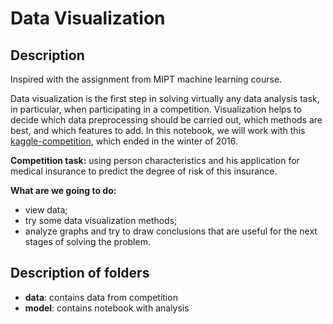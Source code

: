 # Data Visualization
## Description
Inspired with the assignment from MIPT machine learning course.

Data visualization is the first step in solving virtually any data analysis task, in particular, when participating in a competition. Visualization helps to decide which data preprocessing should be carried out, which methods are best, and which features to add. In this notebook, we will work with this [kaggle-competition](https://www.kaggle.com/c/prudential-life-insurance-assessment), which ended in the winter of 2016. 

__Competition task:__ using person characteristics and his application for medical insurance to predict the degree of risk of this insurance.

__What are we going to do:__
* view data;
* try some data visualization methods;
* analyze graphs and try to draw conclusions that are useful for the next stages of solving the problem.

## Description of folders
* **data**: contains data from competition
* **model**: contains notebook with analysis
